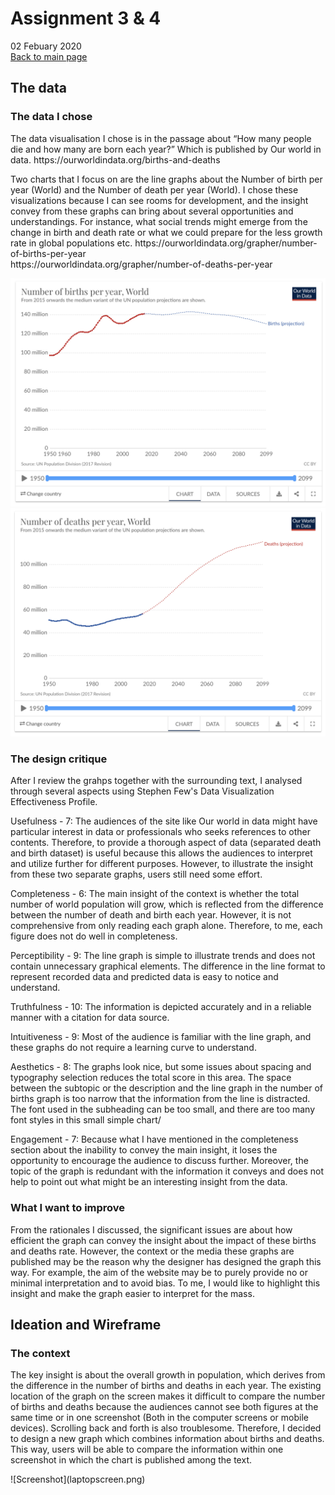 # Assignment 3 & 4
02 Febuary 2020<br>
[Back to main page](/README.md)


## The data

### The data I chose

<p>
The data visualisation I chose is in the passage about “How many people die and how many are born each year?” Which is published by Our world in data.
https://ourworldindata.org/births-and-deaths
</p>

<p>
Two charts that I focus on are the line graphs about the Number of birth per year (World) and the Number of death per year (World). I chose these visualizations because I can see rooms for development, and the insight convey from these graphs can bring about several opportunities and understandings.  For instance, what social trends might emerge from the change in birth and death rate or what we could prepare for the less growth rate in global populations etc.
https://ourworldindata.org/grapher/number-of-births-per-year <br>
https://ourworldindata.org/grapher/number-of-deaths-per-year
</p>

![Screenshot](OriginalGraph1.png)
![Screenshot](OriginalGraph2.png)


### The design critique
<p>
After I review the grahps together with the surrounding text, I analysed through several aspects using Stephen Few's Data Visualization Effectiveness Profile.
<p>
Usefulness - 7: The audiences of the site like Our world in data might have particular interest in data or professionals who seeks references to other contents. Therefore, to provide a thorough aspect of data (separated death and birth dataset) is useful because this allows the audiences to interpret and utilize further for different purposes. However, to illustrate the insight from these two separate graphs, users still need some effort.
</p>
<p>
Completeness - 6: The main insight of the context is whether the total number of world population will grow, which is reflected from the difference between the number of death and birth each year. However, it is not comprehensive from only reading each graph alone. Therefore, to me, each figure does not do well in completeness.
</p>
<p>
Perceptibility - 9: The line graph is simple to illustrate trends and does not contain unnecessary graphical elements. The difference in the line format to represent recorded data and predicted data is easy to notice and understand.
</p>

<p>Truthfulness - 10: The information is depicted accurately and in a reliable manner with a citation for data source.

<p>Intuitiveness - 9: Most of the audience is familiar with the line graph, and these graphs do not require a learning curve to understand.

<p>Aesthetics - 8: The graphs look nice, but some issues about spacing and typography selection reduces the total score in this area. The space between the subtopic or the description and the line graph in the number of births graph is too narrow that the information from the line is distracted. The font used in the subheading can be too small, and there are too many font styles in this small simple chart/

<p>Engagement - 7: Because what I have mentioned in the completeness section about the inability to convey the main insight, it loses the opportunity to encourage the audience to discuss further. Moreover, the topic of the graph is redundant with the information it conveys and does not help to point out what might be an interesting insight from the data.
  
  
### What I want to improve
<p>
From the rationales I discussed, the significant issues are about how efficient the graph can convey the insight about the impact of these births and deaths rate. However, the context or the media these graphs are published may be the reason why the designer has designed the graph this way. For example, the aim of the website may be to purely provide no or minimal interpretation and to avoid bias. To me, I would like to highlight this insight and make the graph easier to interpret for the mass.
</p>

## Ideation and Wireframe
### The context
<p>The key insight is about the overall growth in population, which derives from the difference in the number of births and deaths in each year. The existing location of the graph on the screen makes it difficult to compare the number of births and deaths because the audiences cannot see both figures at the same time or in one screenshot (Both in the computer screens or mobile devices). Scrolling back and forth is also troublesome. Therefore, I decided to design a new graph which combines information about births and deaths. This way, users will be able to compare the information within one screenshot in which the chart is published among the text.
</p>
![Screenshot](laptopscreen.png)
